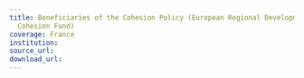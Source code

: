 ```yaml
---
title: Beneficiaries of the Cohesion Policy (European Regional Development Fund and
  Cohesion Fund)
coverage: France
institution: 
source_url: 
download_url: 
---
```

